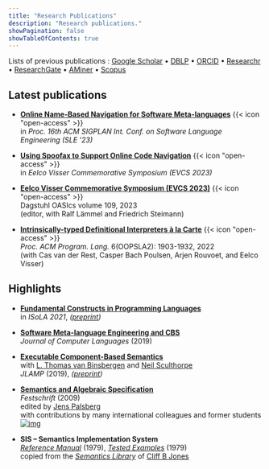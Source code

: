 ```yaml
---
title: "Research Publications"
description: "Research publications."
showPagination: false
showTableOfContents: true
---
```


Lists of previous publications
: [Google Scholar](https://scholar.google.co.uk/citations?user=fIK8JS8AAAAJ)
  • [DBLP](https://dblp.org/pid/m/PeterDMosses.html)
  • [ORCID](https://orcid.org/0000-0002-5826-7520)
  • [Researchr](https://researchr.org/profile/peterdmosses)
  • [ResearchGate](https://www.researchgate.net/profile/Peter_Mosses/index.html)
  • [AMiner](https://aminer.org/profile/53f439bbdabfaeee229c9f29)
  • [Scopus](https://www.scopus.com/authid/detail.uri?authorId=6701810942)

## Latest publications

- **[Online Name-Based Navigation for Software Meta-languages](https://dl.acm.org/doi/10.1145/3623476.3623528 "ACM Digital Library")** {{< icon "open-access" >}}  
  in *Proc. 16th ACM SIGPLAN Int. Conf. on Software Language Engineering (SLE '23)* 

- **[Using Spoofax to Support Online Code Navigation](https://doi.org/10.4230/OASIcs.EVCS.2023.21 "Dagstuhl")** {{< icon "open-access" >}}  
  in *Eelco Visser Commemorative Symposium (EVCS 2023)*

- **[Eelco Visser Commemorative Symposium (EVCS 2023)](https://www.dagstuhl.de/dagpub/978-3-95977-267-9 "Dagstuhl")** {{< icon "open-access" >}}  
  Dagstuhl OASIcs volume 109,  2023  
  (editor, with 	Ralf Lämmel and Friedrich Steimann)

- **[Intrinsically-typed Definitional Interpreters à la Carte](https://doi.org/10.1145/3563355 "ACM Digital Library")** {{< icon "open-access" >}}  
  *Proc. ACM Program. Lang.* 6(OOPSLA2): 1903-1932, 2022  
  (with Cas van der Rest, Casper Bach Poulsen, Arjen Rouvoet, and Eelco Visser)

## Highlights

- **[Fundamental Constructs in Programming Languages](https://doi.org/10.1007/978-3-030-89159-6_19)**  
  in *ISoLA 2021*,
  *([preprint](https://arxiv.org/abs/2107.10545))*

- **[Software Meta-language Engineering and CBS](https://doi.org/10.1016/j.jvlc.2018.11.003)**  
  *Journal of Computer Languages* (2019)

- **[Executable Component-Based Semantics](https://doi.org/10.1016/j.jlamp.2018.12.004)**  
  with [L. Thomas van Binsbergen](https://ltvanbinsbergen.nl)
  and [Neil Sculthorpe](http://neilsculthorpe.com)  
  *JLAMP* (2019),
  *([preprint](../papers/Binsbergen2019ECBS))*

- **[Semantics and Algebraic Specification](https://www.springer.com/computer/foundations/book/978-3-642-04163-1)**  
  *Festschrift* (2009)  
  edited by [Jens Palsberg](https://www.cs.ucla.edu/~palsberg/)  
  with contributions by many international colleagues and former students
  [![img](../img/festschrift-cover.jpg)](http://www.springer.com/computer/foundations/book/978-3-642-04163-1)  

- **SIS – Semantics Implementation System**  
  *[Reference Manual](../papers/Mosses1979SRM.pdf)* (1979),
  *[Tested Examples](../papers/Mosses1979STE.pdf)* (1979)  
  copied from the *[Semantics Library](http://homepages.cs.ncl.ac.uk/cliff.jones/semantics-library/)*
  of [Cliff B Jones](http://homepages.cs.ncl.ac.uk/cliff.jones/)
